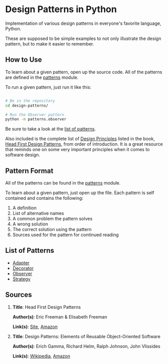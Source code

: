 Design Patterns in Python
=========================

Implementation of various design patterns in everyone's favorite language,
Python.

These are supposed to be simple examples to not only illustrate the design
pattern, but to make it easier to remember.

How to Use
----------

To learn about a given pattern, open up the source code. All of the patterns are
defined in the [patterns][patterns] module.

To run a given pattern, just run it like this:

```bash

# Be in the repository
cd design-patterns/

# Run the Observer pattern
python -m patterns.observer

```

Be sure to take a look at the [list of patterns][list].

Also included is the complete list of [Design Principles][principles] listed in
the book, [Head First Design Patterns][hfdp], from order of introduction. It is
a great resource that reminds one on some very important principles when it
comes to software design.


Pattern Format
--------------

All of the patterns can be found in the [patterns][patterns] module.

To learn about a given pattern, just open up the file. Each pattern is self
contained and contains the following:

1. A definition
2. List of alternative names
3. A common problem the pattern solves
4. A wrong solution
5. The correct solution using the pattern
6. Sources used for the pattern for continued reading

List of Patterns
----------------

* [Adapter](patterns/adapter.py)
* [Decorator](patterns/decorator.py)
* [Observer](patterns/observer.py)
* [Strategy](patterns/strategy.py)

Sources
-------
 1. **Title**: Head First Design Patterns
 
    **Author(s)**: Eric Freeman & Elisabeth Freeman
    
    **Link(s)**: [Site][hfdp], [Amazon][hfdpa]  
  

 2. **Title**: Design Patterns: Elements of Reusable Object-Oriented Software
 
    **Author(s)**: Erich Gamma, Richard Helm, Ralph Johnson, John Vlissides
    
    **Link(s)**: [Wikipedia][GoFW], [Amazon][GoFA]

[GoFA]: http://amzn.com/0201633612
[GoFW]: http://en.wikipedia.org/wiki/Design_Patterns
[list]: https://github.com/jdavis/design-patterns#list-of-patterns
[hfdp]: http://www.headfirstlabs.com/books/hfdp/
[hfdpa]: http://amzn.com/0596007124
[patterns]: https://github.com/jdavis/design-patterns/blob/master/patterns/
[principles]: https://github.com/jdavis/design-patterns/blob/master/PRINCIPLES.md
